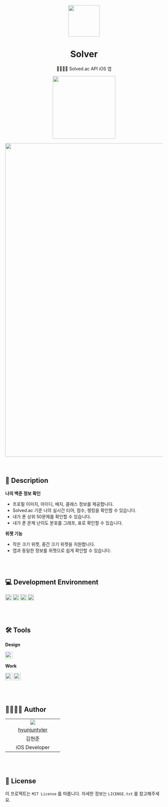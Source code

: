<div align="center">
<img width = "100" src="https://github.com/hyunjuntyler/Solver/assets/120548537/49f67093-3633-4c7b-a22d-5b97f0998fc1">

# Solver
 🧑‍💻👩‍💻 Solved.ac API iOS 앱
</div>

<div align="center">
 
[<img width = "200" src="https://github-production-user-asset-6210df.s3.amazonaws.com/120548537/251533420-0eb9b31b-8203-48b7-8dcd-3725a8c9da49.png">](https://apps.apple.com/kr/app/solver/id6499569959)

<img width = "1000" src="https://github.com/hyunjuntyler/Solver/assets/120548537/d55a21dd-05fa-4623-bebd-a173300d09be">

</div>

<br>

<br>

## 📑 Description
    
**나의 백준 정보 확인**  
- 프로필 이미지, 아이디, 배지, 클래스 정보를 제공합니다.
- Solved.ac 기준 나의 실시간 티어, 점수, 랭킹을 확인할 수 있습니다.
- 내가 푼 상위 50문제를 확인할 수 있습니다.
- 내가 푼 문제 난이도 분포를 그래프, 표로 확인할 수 있습니다.

**위젯 기능**
- 작은 크기 위젯, 중간 크기 위젯을 지원합니다.
- 앱과 동일한 정보를 위젯으로 쉽게 확인할 수 있습니다.

<br>

<br>

## 💻 Development Environment

<img height="20" src="https://img.shields.io/badge/iOS-17.0+-lightgray">  <img height="20" src="https://img.shields.io/badge/Xcode-15.4-skyblue">  <img height="20" src="https://img.shields.io/badge/Swift-5.10-orange"> <img height="20" src="https://img.shields.io/badge/Platform-iOS-lightgreen"> 

<br>

<br>
  
## 🛠️ Tools
**Design**  
  
<img height="23" src="https://img.shields.io/badge/Figma-F24E1E?style=flat-square&logo=Figma&logoColor=white"/>  

**Work**  

<img height="23" src="https://img.shields.io/badge/GitHub-181717?style=flat-square&logo=GitHub&logoColor=white"/>  <img height="23" src="https://img.shields.io/badge/Notion-FFFFFF?style=flat-square&logo=Notion&logoColor=black"/>

<br>

<br>

## 👩‍💻🧑‍💻 Author

<table>
  <tr align=center>
    <td width="160px"><img src="https://github.com/hyunjuntyler/DayCounter/assets/120548537/2b6b3765-12dc-432a-babe-d0f05c929989"></td>
  </tr>
  <tr align=center>
    <td width="160px"><a href="https://github.com/hyunjuntyler">hyunjuntyler</a></td>
  </tr>
  <tr align=center>
    <td width="160px">김현준</td>
  </tr>
  <tr align=center>
    <td width="160px">iOS Developer</td>
  </tr>
</table>

<br>

<br>

## 📄 License

이 프로젝트는 `MIT License` 를 따릅니다. 자세한 정보는 `LICENSE.txt` 를 참고해주세요.

<br>
